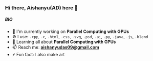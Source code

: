 ### Hi there, Aishanyu(AD) here 👋

##### BIO

- 🏢 I'm currently working on **Parallel Computing with GPUs**
- ⚙️ I use: `.cpp`, `.c`, `.html`, `.css`, `.svg`, `.psd`, `.ai`, `.py`, `.java`, `.js`, `.blend`
- 🌱 Learning all about **Parallel Computing with GPUs**
- 📫 Reach me: **aishanyudas09@gmail.com**
- ⚡️ Fun fact: I also make art

